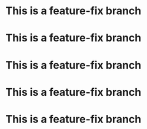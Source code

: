 # This is a feature-fix branch
# This is a feature-fix branch
# This is a feature-fix branch
# This is a feature-fix branch
# This is a feature-fix branch